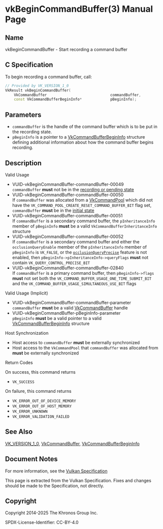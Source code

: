 # vkBeginCommandBuffer(3) Manual Page

## Name

vkBeginCommandBuffer - Start recording a command buffer



## [](#_c_specification)C Specification

To begin recording a command buffer, call:

```c++
// Provided by VK_VERSION_1_0
VkResult vkBeginCommandBuffer(
    VkCommandBuffer                             commandBuffer,
    const VkCommandBufferBeginInfo*             pBeginInfo);
```

## [](#_parameters)Parameters

- `commandBuffer` is the handle of the command buffer which is to be put in the recording state.
- `pBeginInfo` is a pointer to a [VkCommandBufferBeginInfo](https://registry.khronos.org/vulkan/specs/latest/man/html/VkCommandBufferBeginInfo.html) structure defining additional information about how the command buffer begins recording.

## [](#_description)Description

Valid Usage

- [](#VUID-vkBeginCommandBuffer-commandBuffer-00049)VUID-vkBeginCommandBuffer-commandBuffer-00049  
  `commandBuffer` **must** not be in the [recording or pending state](https://registry.khronos.org/vulkan/specs/latest/html/vkspec.html#commandbuffers-lifecycle)
- [](#VUID-vkBeginCommandBuffer-commandBuffer-00050)VUID-vkBeginCommandBuffer-commandBuffer-00050  
  If `commandBuffer` was allocated from a [VkCommandPool](https://registry.khronos.org/vulkan/specs/latest/man/html/VkCommandPool.html) which did not have the `VK_COMMAND_POOL_CREATE_RESET_COMMAND_BUFFER_BIT` flag set, `commandBuffer` **must** be in the [initial state](https://registry.khronos.org/vulkan/specs/latest/html/vkspec.html#commandbuffers-lifecycle)
- [](#VUID-vkBeginCommandBuffer-commandBuffer-00051)VUID-vkBeginCommandBuffer-commandBuffer-00051  
  If `commandBuffer` is a secondary command buffer, the `pInheritanceInfo` member of `pBeginInfo` **must** be a valid `VkCommandBufferInheritanceInfo` structure
- [](#VUID-vkBeginCommandBuffer-commandBuffer-00052)VUID-vkBeginCommandBuffer-commandBuffer-00052  
  If `commandBuffer` is a secondary command buffer and either the `occlusionQueryEnable` member of the `pInheritanceInfo` member of `pBeginInfo` is `VK_FALSE`, or the [`occlusionQueryPrecise`](https://registry.khronos.org/vulkan/specs/latest/html/vkspec.html#features-occlusionQueryPrecise) feature is not enabled, then `pBeginInfo->pInheritanceInfo->queryFlags` **must** not contain `VK_QUERY_CONTROL_PRECISE_BIT`
- [](#VUID-vkBeginCommandBuffer-commandBuffer-02840)VUID-vkBeginCommandBuffer-commandBuffer-02840  
  If `commandBuffer` is a primary command buffer, then `pBeginInfo->flags` **must** not set both the `VK_COMMAND_BUFFER_USAGE_ONE_TIME_SUBMIT_BIT` and the `VK_COMMAND_BUFFER_USAGE_SIMULTANEOUS_USE_BIT` flags

Valid Usage (Implicit)

- [](#VUID-vkBeginCommandBuffer-commandBuffer-parameter)VUID-vkBeginCommandBuffer-commandBuffer-parameter  
  `commandBuffer` **must** be a valid [VkCommandBuffer](https://registry.khronos.org/vulkan/specs/latest/man/html/VkCommandBuffer.html) handle
- [](#VUID-vkBeginCommandBuffer-pBeginInfo-parameter)VUID-vkBeginCommandBuffer-pBeginInfo-parameter  
  `pBeginInfo` **must** be a valid pointer to a valid [VkCommandBufferBeginInfo](https://registry.khronos.org/vulkan/specs/latest/man/html/VkCommandBufferBeginInfo.html) structure

Host Synchronization

- Host access to `commandBuffer` **must** be externally synchronized
- Host access to the `VkCommandPool` that `commandBuffer` was allocated from **must** be externally synchronized

Return Codes

On success, this command returns

- `VK_SUCCESS`

On failure, this command returns

- `VK_ERROR_OUT_OF_DEVICE_MEMORY`
- `VK_ERROR_OUT_OF_HOST_MEMORY`
- `VK_ERROR_UNKNOWN`
- `VK_ERROR_VALIDATION_FAILED`

## [](#_see_also)See Also

[VK\_VERSION\_1\_0](https://registry.khronos.org/vulkan/specs/latest/man/html/VK_VERSION_1_0.html), [VkCommandBuffer](https://registry.khronos.org/vulkan/specs/latest/man/html/VkCommandBuffer.html), [VkCommandBufferBeginInfo](https://registry.khronos.org/vulkan/specs/latest/man/html/VkCommandBufferBeginInfo.html)

## [](#_document_notes)Document Notes

For more information, see the [Vulkan Specification](https://registry.khronos.org/vulkan/specs/latest/html/vkspec.html#vkBeginCommandBuffer)

This page is extracted from the Vulkan Specification. Fixes and changes should be made to the Specification, not directly.

## [](#_copyright)Copyright

Copyright 2014-2025 The Khronos Group Inc.

SPDX-License-Identifier: CC-BY-4.0